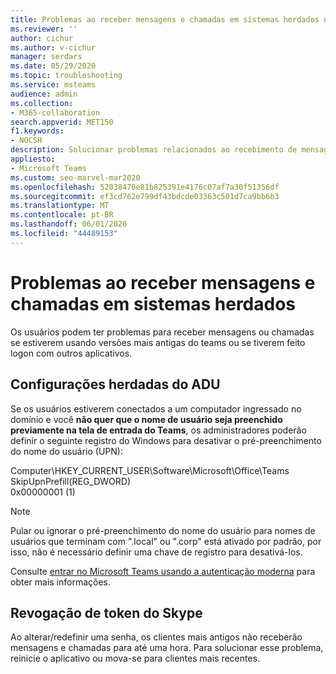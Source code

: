 ```yaml
---
title: Problemas ao receber mensagens e chamadas em sistemas herdados no Teams
ms.reviewer: ''
author: cichur
ms.author: v-cichur
manager: serdars
ms.date: 05/29/2020
ms.topic: troubleshooting
ms.service: msteams
audience: admin
ms.collection:
- M365-collaboration
search.appverid: MET150
f1.keywords:
- NOCSH
description: Solucionar problemas relacionados ao recebimento de mensagens e chamadas em sistemas herdados
appliesto:
- Microsoft Teams
ms.custom: seo-marvel-mar2020
ms.openlocfilehash: 52038470e81b825391e4176c07af7a30f51356df
ms.sourcegitcommit: ef3cd762e799df43bdcde03363c501d7ca9bb6b3
ms.translationtype: MT
ms.contentlocale: pt-BR
ms.lasthandoff: 06/01/2020
ms.locfileid: "44489153"
---
```

<a name="issues-receiving-messages-and-calls-on-legacy-systems"></a>Problemas ao receber mensagens e chamadas em sistemas herdados
==============================================================

Os usuários podem ter problemas para receber mensagens ou chamadas se estiverem usando versões mais antigas do teams ou se tiverem feito logon com outros aplicativos.

## <a name="legacy-adu-setups"></a>Configurações herdadas do ADU

 Se os usuários estiverem conectados a um computador ingressado no domínio e você **não quer que o nome de usuário seja preenchido previamente na tela de entrada do Teams**, os administradores poderão definir o seguinte registro do Windows para desativar o pré-preenchimento do nome do usuário (UPN):

  Computer\HKEY_CURRENT_USER\Software\Microsoft\Office\Teams<br/>
  SkipUpnPrefill(REG_DWORD)<br/>
  0x00000001 (1)

> [!NOTE]
> Pular ou ignorar o pré-preenchimento do nome do usuário para nomes de usuários que terminam com ".local" ou ".corp" está ativado por padrão, por isso, não é necessário definir uma chave de registro para desativá-los.

Consulte [entrar no Microsoft Teams usando a autenticação moderna](sign-in-teams.md) para obter mais informações.

## <a name="skype-token-revocation"></a>Revogação de token do Skype

Ao alterar/redefinir uma senha, os clientes mais antigos não receberão mensagens e chamadas para até uma hora. Para solucionar esse problema, reinicie o aplicativo ou mova-se para clientes mais recentes.
